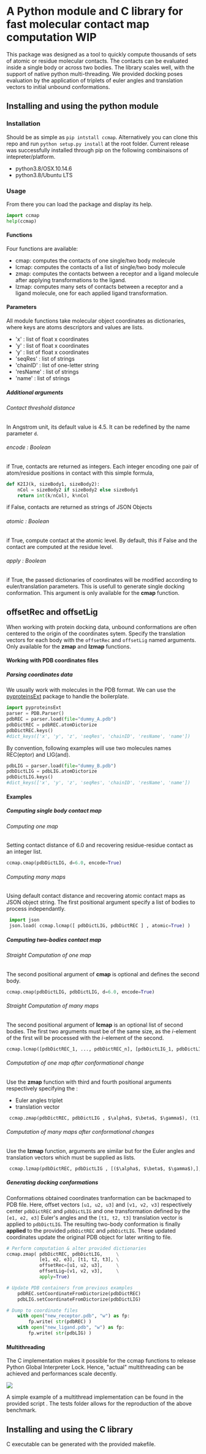 # A Python module and C library for fast molecular contact map computation  **WIP**

This package was designed as a tool to quickly compute thousands of sets of atomic or residue molecular contacts. The contacts can be evaluated inside a single body or across two bodies. The library scales well, with the support of native python multi-threading.
We provided docking poses evaluation by the application of triplets of euler angles and translation vectors to initial unbound conformations.

## Installing and using the python module

### Installation

Should be as simple as `pip intstall ccmap`. Alternatively you can clone this repo and run `python setup.py install` at the root folder.
Current release was successfully installed through pip on the following combinaisons of intepreter/platform.

* python3.8/OSX.10.14.6
* python3.8/Ubuntu LTS

### Usage
From there you can load the package and display its help.

```python
import ccmap
help(ccmap)
```

#### Functions
Four functions are available:

* cmap: computes the contacts of one single/two body molecule
* lcmap: computes the contacts of a list of single/two body molecule
* zmap: computes the contacts between a receptor and a ligand molecule after applying transformations to the ligand.
* lzmap: computes many sets of contacts between a receptor and a ligand molecule, one for each applied ligand transformation.

#### Parameters

All module functions take molecular object coordinates as dictionaries, where keys are atoms descriptors and values are lists.

* 'x' : list of float x coordinates
* 'y' : list of float x coordinates
* 'y' : list of float x coordinates
* 'seqRes' : list of strings
* 'chainID' : list of one-letter string
* 'resName' : list of strings
* 'name' : list of strings

##### Additional arguments

###### Contact threshold distance

In Angstrom unit, its default value is 4.5. It can be redefined by the name parameter `d`.

###### encode : Boolean

if True, contacts are returned as integers. Each integer encoding one pair of atom/residue positions in contact with this simple formula,

```python
def K2IJ(k, sizeBody1, sizeBody2):
    nCol = sizeBody2 if sizeBody2 else sizeBody1
    return int(k/nCol), k%nCol
```

if False, contacts are returned as strings of JSON Objects
 
###### atomic : Boolean

if True, compute contact at the atomic level. By default, this if False and the contact are computed at the residue level.

###### apply : Boolean

if True, the passed dictionaries of coordinates will be modified according to euler/translation parameters.
This is usefull to generate single docking conformation.
This argument is only available for the **cmap** function.

## offsetRec and offsetLig

When working with protein docking data, unbound conformations are often centered to the origin of the coordinates sytem. Specify the translation vectors for each body with the `offsetRec` and `offsetLig` named arguments. Only available for the **zmap** and **lzmap** functions.

#### Working with PDB coordinates files

##### Parsing coordinates data

We usually work with molecules in the PDB format. We can use the [pyproteinsExt](https://pypi.org/search/?q=pyproteinsExt) package to handle the boilerplate. 

```python
import pyproteinsExt
parser = PDB.Parser()
pdbREC = parser.load(file="dummy_A.pdb")
pdbDictREC = pdbREC.atomDictorize
pdbDictREC.keys()
#dict_keys(['x', 'y', 'z', 'seqRes', 'chainID', 'resName', 'name'])
```

By convention, following examples will use two molecules names REC(eptor) and LIG(and).

```python
pdbLIG = parser.load(file="dummy_B.pdb")
pdbDictLIG = pdbLIG.atomDictorize
pdbDictLIG.keys()
#dict_keys(['x', 'y', 'z', 'seqRes', 'chainID', 'resName', 'name'])
```

#### Examples

##### Computing single body contact map

###### Computing one map

Setting contact distance of 6.0 and recovering residue-residue contact as an integer list.

```python
ccmap.cmap(pdbDictLIG, d=6.0, encode=True)

```

###### Computing many maps

Using default contact distance and recovering atomic contact maps as JSON object string. The first positional argument specify a list of bodies to process independantly. 

```python
 import json
 json.load( ccmap.lcmap([ pdbDictLIG, pdbDictREC ] , atomic=True) )
```


##### Computing two-bodies contact map

###### Straight Computation of one map

The second positional argument of **cmap** is optional and defines the second body.

```python
ccmap.cmap(pdbDictLIG, pdbDictLIG, d=6.0, encode=True)
```

###### Straight Computation of many maps

The second positional argument of **lcmap** is an optional list of second bodies. The first two arguments must be of the same size, as the *i*-element of the first will be processed with the *i*-element of the second.

```python
ccmap.lcmap([pdbDictREC_1, ..., pdbDictREC_n], [pdbDictLIG_1, pdbDictLIG_n], d=6.0, encode=True)

```

###### Computation of one map after conformational change

Use the **zmap** function with third and fourth positional arguments respectively specifying the :

* Euler angles triplet
* translation vector

```python
 ccmap.zmap(pdbDictREC, pdbDictLIG , $\alpha$, $\beta$, $\gamma$), (t1, t2, t3) )
```

###### Computation of many maps after conformational changes

Use the **lzmap** function, arguments are similar but for the Euler angles and translation vectors which must be supplied as lists.

```python
 ccmap.lzmap(pdbDictREC, pdbDictLIG , [($\alpha$, $\beta$, $\gamma$),], [(t1, t2, t3),] )
```

##### Generating docking conformations

Conformations obtained coordinates tranformation can be backmaped to PDB file.
Here, offset vectors `[u1, u2, u3]` and `[v1, v2, v3]` respectively center `pdbDictREC` and `pdbDictLIG` and one transformation defined by the `[e1, e2, e3]` Euler's angles and the `[t1, t2, t3]` translation vector is applied to `pdbDictLIG`. The resulting two-body conformation is finally **applied** to the provided `pdbDictREC` and `pdbDictLIG`. These updated coordinates update the original PDB object for later writing to file.

```python
# Perform computation & alter provided dictionaries
ccmap.zmap( pdbDictREC, pdbDictLIG,     \
            [e1, e2, e3], [t1, t2, t3], \
            offsetRec=[u1, u2, u3],     \
            offsetLig=[v1, v2, v3],     \
            apply=True)

# Update PDB containers from previous examples
    pdbREC.setCoordinateFromDictorize(pdbDictREC)
    pdbLIG.setCoordinateFromDictorize(pdbDictLIG)

# Dump to coordinate files
    with open("new_receptor.pdb", "w") as fp:
        fp.write( str(pdbREC) )
    with open("new_ligand.pdb", "w") as fp:
        fp.write( str(pdbLIG) )
```

#### Multithreading

The C implementation makes it possible for the ccmap functions to release Python Global Interpreter Lock. Hence, "actual" multithreading can be achieved and performances scale decently.

![]("notebook/img/LZMAP_benchmark_1.png")

A simple example of a multithread implementation can be found in the provided script . The tests folder allows for the reproduction of the above benchmark.

## Installing and using the C library

C executable can be generated with the provided makefile.
